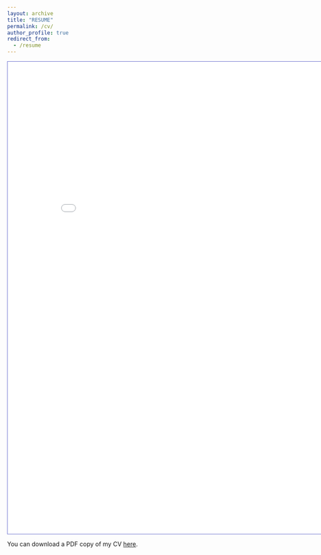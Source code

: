 ```yaml
---
layout: archive
title: "RESUME"
permalink: /cv/
author_profile: true
redirect_from:
  - /resume
---
```

<iframe id="fred" style="border:1px solid #666CCC" title="PDF in an i-Frame" src="/files/Ola.pdf" frameborder="1" scrolling="auto" height="1100" width="850" ></iframe>

You can download a PDF copy of my CV [here](/files/Ola.pdf).
